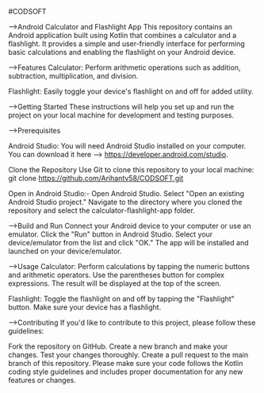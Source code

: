 #CODSOFT

-->Android Calculator and Flashlight App
This repository contains an Android application built using Kotlin that combines a calculator and a flashlight. It provides a simple and user-friendly interface for performing basic calculations and enabling the flashlight on your Android device.

-->Features
Calculator: Perform arithmetic operations such as addition, subtraction, multiplication, and division.

Flashlight: Easily toggle your device's flashlight on and off for added utility.

-->Getting Started
These instructions will help you set up and run the project on your local machine for development and testing purposes.

-->Prerequisites

Android Studio: You will need Android Studio installed on your computer. You can download it here --> https://developer.android.com/studio.

Clone the Repository
Use Git to clone this repository to your local machine:
git clone https://github.com/Arihantv58/CODSOFT.git

Open in Android Studio:-
Open Android Studio.
Select "Open an existing Android Studio project."
Navigate to the directory where you cloned the repository and select the calculator-flashlight-app folder.

-->Build and Run
Connect your Android device to your computer or use an emulator.
Click the "Run" button in Android Studio.
Select your device/emulator from the list and click "OK."
The app will be installed and launched on your device/emulator.

-->Usage
Calculator: Perform calculations by tapping the numeric buttons and arithmetic operators. Use the parentheses button for complex expressions. The result will be displayed at the top of the screen.

Flashlight: Toggle the flashlight on and off by tapping the "Flashlight" button. Make sure your device has a flashlight.

-->Contributing
If you'd like to contribute to this project, please follow these guidelines:

Fork the repository on GitHub.
Create a new branch and make your changes.
Test your changes thoroughly.
Create a pull request to the main branch of this repository.
Please make sure your code follows the Kotlin coding style guidelines and includes proper documentation for any new features or changes.
